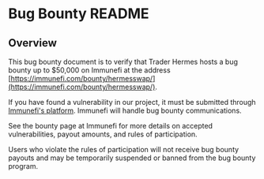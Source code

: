 # Bug Bounty README

## Overview

This bug bounty document is to verify that Trader Hermes hosts a bug bounty up to $50,000 on Immunefi at the address [https://immunefi.com/bounty/hermesswap/](https://immunefi.com/bounty/hermesswap/).

If you have found a vulnerability in our project, it must be submitted through [Immunefi's platform](https://immunefi.com/). Immunefi will handle bug bounty communications.

See the bounty page at Immunefi for more details on accepted vulnerabilities, payout amounts, and rules of participation.

Users who violate the rules of participation will not receive bug bounty payouts and may be temporarily suspended or banned from the bug bounty program.
